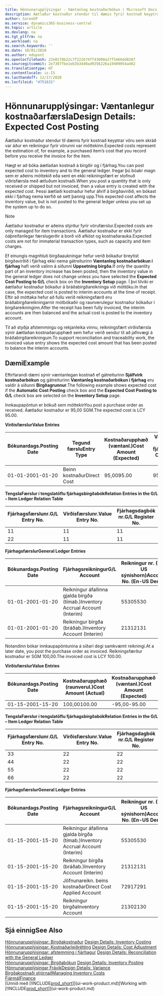 ```yaml
---
title: Hönnunarupplýsingar - Væntanleg kostnaðarbókun | Microsoft Docs
description: Áætlaður kostnaður stendur til dæmis fyrir kostnað keyptrar vöru sem skráð var áður en reikningur fyrir vörunni var móttekinn.
author: SorenGP
ms.service: dynamics365-business-central
ms.topic: article
ms.devlang: na
ms.tgt_pltfrm: na
ms.workload: na
ms.search.keywords: ''
ms.date: 10/01/2020
ms.author: edupont
ms.openlocfilehash: 22e01f8b22c7f222674ff43090a27f5466dd8387
ms.sourcegitcommit: 2e7307fbe1eb3b34d0ad9356226a19409054a402
ms.translationtype: HT
ms.contentlocale: is-IS
ms.lasthandoff: 12/17/2020
ms.locfileid: "4751631"
---
```

# <a name="design-details-expected-cost-posting"></a><span data-ttu-id="f1aa4-103">Hönnunarupplýsingar: Væntanlegur kostnaðarfærsla</span><span class="sxs-lookup"><span data-stu-id="f1aa4-103">Design Details: Expected Cost Posting</span></span>
<span data-ttu-id="f1aa4-104">Áætlaður kostnaður stendur til dæmis fyrir kostnað keyptrar vöru sem skráð var áður en reikningur fyrir vörunni var móttekinn.</span><span class="sxs-lookup"><span data-stu-id="f1aa4-104">Expected costs represent the estimation of, for example, a purchased item’s cost that you record before you receive the invoice for the item.</span></span>  

 <span data-ttu-id="f1aa4-105">Hægt er að bóka áætlaðan kostnað á birgðir og í fjárhag.</span><span class="sxs-lookup"><span data-stu-id="f1aa4-105">You can post expected cost to inventory and to the general ledger.</span></span> <span data-ttu-id="f1aa4-106">Þegar þú bóakr magn sem er aðeins móttekið eða sent en ekki reikningsfært er stofnuð viðrisfærsla með ætluðum kostnaði.</span><span class="sxs-lookup"><span data-stu-id="f1aa4-106">When you post a quantity that is only received or shipped but not invoiced, then a value entry is created with the expected cost.</span></span> <span data-ttu-id="f1aa4-107">Þessi áætlaði kostnaður hefur áhrif á birgðavirðið, en bókast ekki í fjárhag nema kerfið sé sett þannig upp.</span><span class="sxs-lookup"><span data-stu-id="f1aa4-107">This expected cost affects the inventory value, but is not posted to the general ledger unless you set up the system up to do so.</span></span>  

> [!NOTE]  
>  <span data-ttu-id="f1aa4-108">Áætlaður kostnaður er aðeins stýrður fyrir vörufærslur.</span><span class="sxs-lookup"><span data-stu-id="f1aa4-108">Expected costs are only managed for item transactions.</span></span> <span data-ttu-id="f1aa4-109">Áætlaður kostnaður er ekki fyrir óáþreifanlegar færslugerðir á borð við afköst og kostnaðarauka.</span><span class="sxs-lookup"><span data-stu-id="f1aa4-109">Expected costs are not for immaterial transaction types, such as capacity and item charges.</span></span>  

 <span data-ttu-id="f1aa4-110">Ef einungis magnhluti birgðaaukningar hefur verið bókaður breytist birgðavirðið í fjárhag ekki nema gátreiturinn **Væntanleg kostnaðarbókun í fjárhag** hafi verið valinn á síðunni **Uppsetning birgða**.</span><span class="sxs-lookup"><span data-stu-id="f1aa4-110">If only the quantity part of an inventory increase has been posted, then the inventory value in the general ledger does not change unless you have selected the **Expected Cost Posting to G/L** check box on the **Inventory Setup** page.</span></span> <span data-ttu-id="f1aa4-111">Í því tilviki er áætlaður kostnaður bókaður á bráðabirgðareikninga við móttöku.</span><span class="sxs-lookup"><span data-stu-id="f1aa4-111">In that case, the expected cost is posted to interim accounts at the time of receipt.</span></span> <span data-ttu-id="f1aa4-112">Eftir að móttaka hefur að fullu verið reikningsfærð eru bráðabirgðareikningarnir mótbókaðir og raunverulegur kostnaður bókaður í birgðareikninginn.</span><span class="sxs-lookup"><span data-stu-id="f1aa4-112">After the receipt has been fully invoiced, the interim accounts are then balanced and the actual cost is posted to the inventory account.</span></span>  

 <span data-ttu-id="f1aa4-113">Til að styðja afstemmingu og rekjanleika vinnu, reikningsfært virðisfærsla sýnir áætlaðan kostnaðarupphæð sem hefur verið sendur til að jafnvægi á bráðabirgðareikningum.</span><span class="sxs-lookup"><span data-stu-id="f1aa4-113">To support reconciliation and traceability work, the invoiced value entry shows the expected cost amount that has been posted to balance the interim accounts.</span></span>  

## <a name="example"></a><span data-ttu-id="f1aa4-114">Dæmi</span><span class="sxs-lookup"><span data-stu-id="f1aa4-114">Example</span></span>  
 <span data-ttu-id="f1aa4-115">Eftirfarandi dæmi sýnir væntanlegan kostnað ef gátreiturinn **Sjálfvirk kostnaðarbókun** og gátreiturinn **Væntanleg kostnaðarbókun í fjárhag** eru valdir á síðunni **Birgðagrunnur**.</span><span class="sxs-lookup"><span data-stu-id="f1aa4-115">The following example shows expected cost if the **Automatic Cost Posting** check box and the **Expected Cost Posting to G/L** check box are selected on the **Inventory Setup** page.</span></span>  

 <span data-ttu-id="f1aa4-116">Innkaupapöntun er bókuð sem móttekin</span><span class="sxs-lookup"><span data-stu-id="f1aa4-116">You post a purchase order as received.</span></span> <span data-ttu-id="f1aa4-117">Áætlaður kostnaður er 95,00 SGM.</span><span class="sxs-lookup"><span data-stu-id="f1aa4-117">The expected cost is LCY 95.00.</span></span>  

 <span data-ttu-id="f1aa4-118">**Virðisfærslur**</span><span class="sxs-lookup"><span data-stu-id="f1aa4-118">**Value Entries**</span></span>  

|<span data-ttu-id="f1aa4-119">Bókunardags.</span><span class="sxs-lookup"><span data-stu-id="f1aa4-119">Posting Date</span></span>|<span data-ttu-id="f1aa4-120">Tegund færslu</span><span class="sxs-lookup"><span data-stu-id="f1aa4-120">Entry Type</span></span>|<span data-ttu-id="f1aa4-121">Kostnaðarupphæð (væntanl.)</span><span class="sxs-lookup"><span data-stu-id="f1aa4-121">Cost Amount (Expected)</span></span>|<span data-ttu-id="f1aa4-122">Væntanl. kostn. bók. í fjárhag</span><span class="sxs-lookup"><span data-stu-id="f1aa4-122">Expected Cost Posted to G/L</span></span>|<span data-ttu-id="f1aa4-123">Væntanl. kostnaður</span><span class="sxs-lookup"><span data-stu-id="f1aa4-123">Expected Cost</span></span>|<span data-ttu-id="f1aa4-124">Birgðafærslunr.</span><span class="sxs-lookup"><span data-stu-id="f1aa4-124">Item Ledger Entry No.</span></span>|<span data-ttu-id="f1aa4-125">Færslunr.</span><span class="sxs-lookup"><span data-stu-id="f1aa4-125">Entry No.</span></span>|  
|------------------|----------------|------------------------------|----------------------------------|-------------------|---------------------------|---------------|  
|<span data-ttu-id="f1aa4-126">01-01-20</span><span class="sxs-lookup"><span data-stu-id="f1aa4-126">01-01-20</span></span>|<span data-ttu-id="f1aa4-127">Beinn kostnaður</span><span class="sxs-lookup"><span data-stu-id="f1aa4-127">Direct Cost</span></span>|<span data-ttu-id="f1aa4-128">95,00</span><span class="sxs-lookup"><span data-stu-id="f1aa4-128">95.00</span></span>|<span data-ttu-id="f1aa4-129">95,00</span><span class="sxs-lookup"><span data-stu-id="f1aa4-129">95.00</span></span>|<span data-ttu-id="f1aa4-130">Já</span><span class="sxs-lookup"><span data-stu-id="f1aa4-130">Yes</span></span>|<span data-ttu-id="f1aa4-131">1</span><span class="sxs-lookup"><span data-stu-id="f1aa4-131">1</span></span>|<span data-ttu-id="f1aa4-132">1</span><span class="sxs-lookup"><span data-stu-id="f1aa4-132">1</span></span>|  

 <span data-ttu-id="f1aa4-133">**TengslaFærslur í  tengslatöflu fjárhagsbirgðabók**</span><span class="sxs-lookup"><span data-stu-id="f1aa4-133">**Relation Entries in the G/L – Item Ledger Relation Table**</span></span>  

|<span data-ttu-id="f1aa4-134">Fjárhagsfærslunr.</span><span class="sxs-lookup"><span data-stu-id="f1aa4-134">G/L Entry No.</span></span>|<span data-ttu-id="f1aa4-135">Virðisfærslunr.</span><span class="sxs-lookup"><span data-stu-id="f1aa4-135">Value Entry No.</span></span>|<span data-ttu-id="f1aa4-136">Fjárhagsdagbók nr.</span><span class="sxs-lookup"><span data-stu-id="f1aa4-136">G/L Register No.</span></span>|  
|--------------------|---------------------|-----------------------|  
|<span data-ttu-id="f1aa4-137">1</span><span class="sxs-lookup"><span data-stu-id="f1aa4-137">1</span></span>|<span data-ttu-id="f1aa4-138">1</span><span class="sxs-lookup"><span data-stu-id="f1aa4-138">1</span></span>|<span data-ttu-id="f1aa4-139">1</span><span class="sxs-lookup"><span data-stu-id="f1aa4-139">1</span></span>|  
|<span data-ttu-id="f1aa4-140">2</span><span class="sxs-lookup"><span data-stu-id="f1aa4-140">2</span></span>|<span data-ttu-id="f1aa4-141">1</span><span class="sxs-lookup"><span data-stu-id="f1aa4-141">1</span></span>|<span data-ttu-id="f1aa4-142">1</span><span class="sxs-lookup"><span data-stu-id="f1aa4-142">1</span></span>|  

 <span data-ttu-id="f1aa4-143">**Fjárhagsfærslur**</span><span class="sxs-lookup"><span data-stu-id="f1aa4-143">**General Ledger Entries**</span></span>  

|<span data-ttu-id="f1aa4-144">Bókunardags.</span><span class="sxs-lookup"><span data-stu-id="f1aa4-144">Posting Date</span></span>|<span data-ttu-id="f1aa4-145">Fjárhagsreikningur</span><span class="sxs-lookup"><span data-stu-id="f1aa4-145">G/L Account</span></span>|<span data-ttu-id="f1aa4-146">Reikningur nr. (En-US sýnishorn)</span><span class="sxs-lookup"><span data-stu-id="f1aa4-146">Account No. (En-US Demo)</span></span>|<span data-ttu-id="f1aa4-147">Upphæð</span><span class="sxs-lookup"><span data-stu-id="f1aa4-147">Amount</span></span>|<span data-ttu-id="f1aa4-148">Færslunr.</span><span class="sxs-lookup"><span data-stu-id="f1aa4-148">Entry No.</span></span>|  
|------------------|------------------|---------------------------------|------------|---------------|  
|<span data-ttu-id="f1aa4-149">01-01-20</span><span class="sxs-lookup"><span data-stu-id="f1aa4-149">01-01-20</span></span>|<span data-ttu-id="f1aa4-150">Reikningur áfallinna gjalda birgða (tímab.)</span><span class="sxs-lookup"><span data-stu-id="f1aa4-150">Inventory Accrual Account (Interim)</span></span>|<span data-ttu-id="f1aa4-151">5530</span><span class="sxs-lookup"><span data-stu-id="f1aa4-151">5530</span></span>|<span data-ttu-id="f1aa4-152">-95,00</span><span class="sxs-lookup"><span data-stu-id="f1aa4-152">-95.00</span></span>|<span data-ttu-id="f1aa4-153">2</span><span class="sxs-lookup"><span data-stu-id="f1aa4-153">2</span></span>|  
|<span data-ttu-id="f1aa4-154">01-01-20</span><span class="sxs-lookup"><span data-stu-id="f1aa4-154">01-01-20</span></span>|<span data-ttu-id="f1aa4-155">Reikningur birgða  (bráðab.)</span><span class="sxs-lookup"><span data-stu-id="f1aa4-155">Inventory Account (Interim)</span></span>|<span data-ttu-id="f1aa4-156">2131</span><span class="sxs-lookup"><span data-stu-id="f1aa4-156">2131</span></span>|<span data-ttu-id="f1aa4-157">95,00</span><span class="sxs-lookup"><span data-stu-id="f1aa4-157">95.00</span></span>|<span data-ttu-id="f1aa4-158">1</span><span class="sxs-lookup"><span data-stu-id="f1aa4-158">1</span></span>|  

 <span data-ttu-id="f1aa4-159">Notandinn bókar innkaupapöntunina á síðari degi samkvæmt reikningi.</span><span class="sxs-lookup"><span data-stu-id="f1aa4-159">At a later date, you post the purchase order as invoiced.</span></span> <span data-ttu-id="f1aa4-160">Reikningsfærður kostnaður er SGM 100,00.</span><span class="sxs-lookup"><span data-stu-id="f1aa4-160">The invoiced cost is LCY 100.00.</span></span>  

 <span data-ttu-id="f1aa4-161">**Virðisfærslur**</span><span class="sxs-lookup"><span data-stu-id="f1aa4-161">**Value Entries**</span></span>  

|<span data-ttu-id="f1aa4-162">Bókunardags.</span><span class="sxs-lookup"><span data-stu-id="f1aa4-162">Posting Date</span></span>|<span data-ttu-id="f1aa4-163">Kostnaðarupphæð (raunverul.)</span><span class="sxs-lookup"><span data-stu-id="f1aa4-163">Cost Amount (Actual)</span></span>|<span data-ttu-id="f1aa4-164">Kostnaðarupphæð (væntanl.)</span><span class="sxs-lookup"><span data-stu-id="f1aa4-164">Cost Amount (Expected)</span></span>|<span data-ttu-id="f1aa4-165">Kostnaður bókaður í fjárhag</span><span class="sxs-lookup"><span data-stu-id="f1aa4-165">Cost Posted to G/L</span></span>|<span data-ttu-id="f1aa4-166">Væntanl. kostnaður</span><span class="sxs-lookup"><span data-stu-id="f1aa4-166">Expected Cost</span></span>|<span data-ttu-id="f1aa4-167">Birgðafærslunr.</span><span class="sxs-lookup"><span data-stu-id="f1aa4-167">Item Ledger Entry No.</span></span>|<span data-ttu-id="f1aa4-168">Færslunr.</span><span class="sxs-lookup"><span data-stu-id="f1aa4-168">Entry No.</span></span>|  
|------------------|----------------------------|------------------------------|-------------------------|-------------------|---------------------------|---------------|  
|<span data-ttu-id="f1aa4-169">01-15-20</span><span class="sxs-lookup"><span data-stu-id="f1aa4-169">01-15-20</span></span>|<span data-ttu-id="f1aa4-170">100,00</span><span class="sxs-lookup"><span data-stu-id="f1aa4-170">100.00</span></span>|<span data-ttu-id="f1aa4-171">-95,00</span><span class="sxs-lookup"><span data-stu-id="f1aa4-171">-95.00</span></span>|<span data-ttu-id="f1aa4-172">100,00</span><span class="sxs-lookup"><span data-stu-id="f1aa4-172">100.00</span></span>|<span data-ttu-id="f1aa4-173">Nei</span><span class="sxs-lookup"><span data-stu-id="f1aa4-173">No</span></span>|<span data-ttu-id="f1aa4-174">1</span><span class="sxs-lookup"><span data-stu-id="f1aa4-174">1</span></span>|<span data-ttu-id="f1aa4-175">2</span><span class="sxs-lookup"><span data-stu-id="f1aa4-175">2</span></span>|  

 <span data-ttu-id="f1aa4-176">**TengslaFærslur í  tengslatöflu fjárhagsbirgðabók**</span><span class="sxs-lookup"><span data-stu-id="f1aa4-176">**Relation Entries in the G/L – Item Ledger Relation Table**</span></span>  

|<span data-ttu-id="f1aa4-177">Fjárhagsfærslunr.</span><span class="sxs-lookup"><span data-stu-id="f1aa4-177">G/L Entry No.</span></span>|<span data-ttu-id="f1aa4-178">Virðisfærslunr.</span><span class="sxs-lookup"><span data-stu-id="f1aa4-178">Value Entry No.</span></span>|<span data-ttu-id="f1aa4-179">Fjárhagsdagbók nr.</span><span class="sxs-lookup"><span data-stu-id="f1aa4-179">G/L Register No.</span></span>|  
|--------------------|---------------------|-----------------------|  
|<span data-ttu-id="f1aa4-180">3</span><span class="sxs-lookup"><span data-stu-id="f1aa4-180">3</span></span>|<span data-ttu-id="f1aa4-181">2</span><span class="sxs-lookup"><span data-stu-id="f1aa4-181">2</span></span>|<span data-ttu-id="f1aa4-182">2</span><span class="sxs-lookup"><span data-stu-id="f1aa4-182">2</span></span>|  
|<span data-ttu-id="f1aa4-183">4</span><span class="sxs-lookup"><span data-stu-id="f1aa4-183">4</span></span>|<span data-ttu-id="f1aa4-184">2</span><span class="sxs-lookup"><span data-stu-id="f1aa4-184">2</span></span>|<span data-ttu-id="f1aa4-185">2</span><span class="sxs-lookup"><span data-stu-id="f1aa4-185">2</span></span>|  
|<span data-ttu-id="f1aa4-186">5</span><span class="sxs-lookup"><span data-stu-id="f1aa4-186">5</span></span>|<span data-ttu-id="f1aa4-187">2</span><span class="sxs-lookup"><span data-stu-id="f1aa4-187">2</span></span>|<span data-ttu-id="f1aa4-188">2</span><span class="sxs-lookup"><span data-stu-id="f1aa4-188">2</span></span>|  
|<span data-ttu-id="f1aa4-189">6</span><span class="sxs-lookup"><span data-stu-id="f1aa4-189">6</span></span>|<span data-ttu-id="f1aa4-190">2</span><span class="sxs-lookup"><span data-stu-id="f1aa4-190">2</span></span>|<span data-ttu-id="f1aa4-191">2</span><span class="sxs-lookup"><span data-stu-id="f1aa4-191">2</span></span>|  

 <span data-ttu-id="f1aa4-192">**Fjárhagsfærslur**</span><span class="sxs-lookup"><span data-stu-id="f1aa4-192">**General Ledger Entries**</span></span>  

|<span data-ttu-id="f1aa4-193">Bókunardags.</span><span class="sxs-lookup"><span data-stu-id="f1aa4-193">Posting Date</span></span>|<span data-ttu-id="f1aa4-194">Fjárhagsreikningur</span><span class="sxs-lookup"><span data-stu-id="f1aa4-194">G/L Account</span></span>|<span data-ttu-id="f1aa4-195">Reikningur nr. (En-US sýnishorn)</span><span class="sxs-lookup"><span data-stu-id="f1aa4-195">Account No. (En-US Demo)</span></span>|<span data-ttu-id="f1aa4-196">Upphæð</span><span class="sxs-lookup"><span data-stu-id="f1aa4-196">Amount</span></span>|<span data-ttu-id="f1aa4-197">Færslunr.</span><span class="sxs-lookup"><span data-stu-id="f1aa4-197">Entry No.</span></span>|  
|------------------|------------------|---------------------------------|------------|---------------|  
|<span data-ttu-id="f1aa4-198">01-15-20</span><span class="sxs-lookup"><span data-stu-id="f1aa4-198">01-15-20</span></span>|<span data-ttu-id="f1aa4-199">Reikningur áfallinna gjalda birgða (tímab.)</span><span class="sxs-lookup"><span data-stu-id="f1aa4-199">Inventory Accrual Account (Interim)</span></span>|<span data-ttu-id="f1aa4-200">5530</span><span class="sxs-lookup"><span data-stu-id="f1aa4-200">5530</span></span>|<span data-ttu-id="f1aa4-201">95,00</span><span class="sxs-lookup"><span data-stu-id="f1aa4-201">95.00</span></span>|<span data-ttu-id="f1aa4-202">4</span><span class="sxs-lookup"><span data-stu-id="f1aa4-202">4</span></span>|  
|<span data-ttu-id="f1aa4-203">01-15-20</span><span class="sxs-lookup"><span data-stu-id="f1aa4-203">01-15-20</span></span>|<span data-ttu-id="f1aa4-204">Reikningur birgða  (bráðab.)</span><span class="sxs-lookup"><span data-stu-id="f1aa4-204">Inventory Account (Interim)</span></span>|<span data-ttu-id="f1aa4-205">2131</span><span class="sxs-lookup"><span data-stu-id="f1aa4-205">2131</span></span>|<span data-ttu-id="f1aa4-206">-95,00</span><span class="sxs-lookup"><span data-stu-id="f1aa4-206">-95.00</span></span>|<span data-ttu-id="f1aa4-207">3</span><span class="sxs-lookup"><span data-stu-id="f1aa4-207">3</span></span>|  
|<span data-ttu-id="f1aa4-208">01-15-20</span><span class="sxs-lookup"><span data-stu-id="f1aa4-208">01-15-20</span></span>|<span data-ttu-id="f1aa4-209">Jöfnunareikn. beins kostnaðar</span><span class="sxs-lookup"><span data-stu-id="f1aa4-209">Direct Cost Applied Account</span></span>|<span data-ttu-id="f1aa4-210">7291</span><span class="sxs-lookup"><span data-stu-id="f1aa4-210">7291</span></span>|<span data-ttu-id="f1aa4-211">-100</span><span class="sxs-lookup"><span data-stu-id="f1aa4-211">-100</span></span>|<span data-ttu-id="f1aa4-212">6</span><span class="sxs-lookup"><span data-stu-id="f1aa4-212">6</span></span>|  
|<span data-ttu-id="f1aa4-213">01-15-20</span><span class="sxs-lookup"><span data-stu-id="f1aa4-213">01-15-20</span></span>|<span data-ttu-id="f1aa4-214">Reikningur birgða</span><span class="sxs-lookup"><span data-stu-id="f1aa4-214">Inventory Account</span></span>|<span data-ttu-id="f1aa4-215">2130</span><span class="sxs-lookup"><span data-stu-id="f1aa4-215">2130</span></span>|<span data-ttu-id="f1aa4-216">100</span><span class="sxs-lookup"><span data-stu-id="f1aa4-216">100</span></span>|<span data-ttu-id="f1aa4-217">5</span><span class="sxs-lookup"><span data-stu-id="f1aa4-217">5</span></span>|  

## <a name="see-also"></a><span data-ttu-id="f1aa4-218">Sjá einnig</span><span class="sxs-lookup"><span data-stu-id="f1aa4-218">See Also</span></span>
 <span data-ttu-id="f1aa4-219">[Hönnunarupplýsingar: Birgðakostnaður](design-details-inventory-costing.md) </span><span class="sxs-lookup"><span data-stu-id="f1aa4-219">[Design Details: Inventory Costing](design-details-inventory-costing.md) </span></span>  
 <span data-ttu-id="f1aa4-220">[Hönnunarupplýsingar: Kostnaðarleiðrétting](design-details-cost-adjustment.md) </span><span class="sxs-lookup"><span data-stu-id="f1aa4-220">[Design Details: Cost Adjustment](design-details-cost-adjustment.md) </span></span>  
 <span data-ttu-id="f1aa4-221">[Hönnunarupplýsingar: afstemming í fjárhagur](design-details-reconciliation-with-the-general-ledger.md) </span><span class="sxs-lookup"><span data-stu-id="f1aa4-221">[Design Details: Reconciliation with the General Ledger](design-details-reconciliation-with-the-general-ledger.md) </span></span>  
 <span data-ttu-id="f1aa4-222">[Hönnunarupplýsingar: Birgðabókun](design-details-inventory-posting.md) </span><span class="sxs-lookup"><span data-stu-id="f1aa4-222">[Design Details: Inventory Posting](design-details-inventory-posting.md) </span></span>  
 [<span data-ttu-id="f1aa4-223">Hönnunarupplýsingar Frávik</span><span class="sxs-lookup"><span data-stu-id="f1aa4-223">Design Details: Variance</span></span>](design-details-variance.md)  
 [<span data-ttu-id="f1aa4-224">Birgðakostnaði stjórnað</span><span class="sxs-lookup"><span data-stu-id="f1aa4-224">Managing Inventory Costs</span></span>](finance-manage-inventory-costs.md)  
 [<span data-ttu-id="f1aa4-225">Fjármál</span><span class="sxs-lookup"><span data-stu-id="f1aa4-225">Finance</span></span>](finance.md)  
 <span data-ttu-id="f1aa4-226">[Unnið með [!INCLUDE[prod_short](includes/prod_short.md)]](ui-work-product.md)</span><span class="sxs-lookup"><span data-stu-id="f1aa4-226">[Working with [!INCLUDE[prod_short](includes/prod_short.md)]](ui-work-product.md)</span></span>
